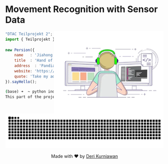 # Movement Recognition with Sensor Data


<!--x axis divider-->


<picture> 
<a href="https://media.giphy.com/media/SWoSkN6DxTszqIKEqv/giphy.gif" alt="Developer">
<img src="/assets//images/developer.webp" align="right" width="350">
</a>
</picture>

```js
"DTAC Teilprojekt 2";
import { Teilprojekt } from 'DTAC';

new Persion({
    name   : 'Jiahong Que',
    title  : 'Hand of the Master of Coin, Lord of House Que of the Duck River',
    address  : 'Pandias villa, Duck River, Esternland',
    website: 'https://github.com/bill-unitech2021',
    quote: 'Take my advise, I don't use it anyway.',
}).sayHello();
```

```cmd
(base) ➜  ~ python index.py
This part of the project involves experimentation and analysis of the use of sensor data to detect and recognize motion from pre-defined categories.
```


<!--x axis divider-->


![Commit Snake History SVG](https://raw.githubusercontent.com/Deri-Kurniawan/Deri-Kurniawan/output/github-snake.svg)

<!--x axis divider-->


<div align="center">
    Made with ❤️ by <a href="https://deri.my.id" target="_blank">Deri Kurniawan</a>
</div>